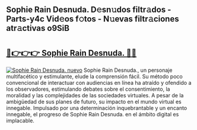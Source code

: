 ## Sophie Rain Desnuda. D𝚎sn𝚞dos filtr𝚊dos - Parts-y4c Vid𝚎os f𝚘tos - N𝚞evas filtr𝚊ciones atr𝚊ctivas o9SiB

# <h2><a href="http://mb74yq.tromn.icu/?c=Sophie+Rain+Desnuda.">🔗👉👉👉 Sophie Rain Desnuda. 🔗🔗</a></h2>

[![Sophie Rain Desnuda. nuevo](https://i.imgur.com/pEAQMta.gif)](http://mb74yq.tromn.icu/?c=Sophie+Rain+Desnuda.)
Sophie Rain Desnuda., un personaje multifacético y estimulante, elude la comprensión fácil. Su método poco convencional de interactuar con audiencias en línea ha atraído y ofendido a los observadores, estimulando debates sobre el consentimiento, la moralidad y las complejidades de las sociedades virtuales. A pesar de la ambigüedad de sus planes de futuro, su impacto en el mundo virtual es innegable. Impulsado por una determinación inquebrantable y un encanto innegable, el progreso de Sophie Rain Desnuda. en el ámbito digital es implacable.
